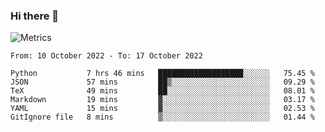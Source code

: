 ### Hi there 👋

![Metrics](https://github.com/radoapx/radoapx/blob/main/github-metrics.svg)

<!--START_SECTION:waka-->

```text
From: 10 October 2022 - To: 17 October 2022

Python           7 hrs 46 mins   ███████████████████░░░░░░   75.45 %
JSON             57 mins         ██▒░░░░░░░░░░░░░░░░░░░░░░   09.29 %
TeX              49 mins         ██░░░░░░░░░░░░░░░░░░░░░░░   08.01 %
Markdown         19 mins         ▓░░░░░░░░░░░░░░░░░░░░░░░░   03.17 %
YAML             15 mins         ▓░░░░░░░░░░░░░░░░░░░░░░░░   02.53 %
GitIgnore file   8 mins          ▒░░░░░░░░░░░░░░░░░░░░░░░░   01.44 %
```

<!--END_SECTION:waka-->

<!--
**radoapx/radoapx** is a ✨ _special_ ✨ repository because its `README.md` (this file) appears on your GitHub profile.

Here are some ideas to get you started:

- 🔭 I’m currently working on ...
- 🌱 I’m currently learning ...
- 👯 I’m looking to collaborate on ...
- 🤔 I’m looking for help with ...
- 💬 Ask me about ...
- 📫 How to reach me: ...
- 😄 Pronouns: ...
- ⚡ Fun fact: ...
-->
